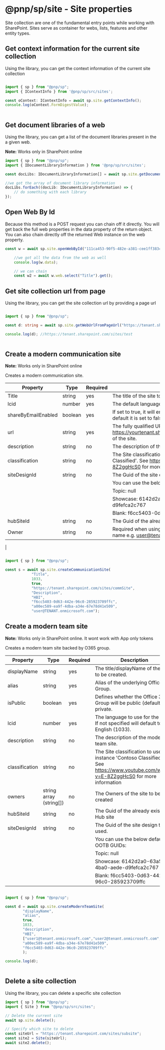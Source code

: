 # @pnp/sp/site - Site properties

Site collection are one of the fundamental entry points while working with SharePoint. Sites serve as container for webs, lists, features and other entity types.

## Get context information for the current site collection

Using the library, you can get the context information of the current site collection

```Typescript

import { sp } from "@pnp/sp";
import { IContextInfo } from '@pnp/sp/src/sites';

const oContext: IContextInfo = await sp.site.getContextInfo();
console.log(oContext.FormDigestValue);
      

```

## Get document libraries of a web

Using the library, you can get a list of the document libraries present in the a given web.

**Note:** Works only in SharePoint online

```Typescript
import { sp } from "@pnp/sp";
import { IDocumentLibraryInformation } from '@pnp/sp/src/sites';

const docLibs: IDocumentLibraryInformation[] = await sp.site.getDocumentLibraries("https://tenant.sharepoint.com/sites/test/subsite");

//we got the array of document library information
docLibs.forEach((docLib: IDocumentLibraryInformation) => {
    // do something with each library
});

```

## Open Web By Id

Because this method is a POST request you can chain off it directly. You will get back the full web properties in the data property of the return object. You can also chain directly off the returned Web instance on the web property.

```TypeScript
const w = await sp.site.openWebById("111ca453-90f5-482e-a381-cee1ff383c9e");

    //we got all the data from the web as well
    console.log(w.data);

    // we can chain
    const w2 = await w.web.select("Title").get();
```

## Get site collection url from page

Using the library, you can get the site collection url by providing a page url

```TypeScript

import { sp } from "@pnp/sp";

const d: string = await sp.site.getWebUrlFromPageUrl("https://tenant.sharepoint.com/sites/test/Pages/test.aspx");

console.log(d); //https://tenant.sharepoint.com/sites/test
       
```



## Create a modern communication site

**Note:** Works only in SharePoint online

Creates a modern communication site.

| Property | Type | Required | Description |
| ---- | ---- | ---- | ---- |
| Title | string | yes | The title of the site to create. |
| lcid | number | yes | The default language to use for the site. |
| shareByEmailEnabled | boolean | yes | If set to true, it will enable sharing files via Email. By default it is set to false |
| url | string | yes | The fully qualified URL (e.g. https://yourtenant.sharepoint.com/sites/mysitecollection) of the site. |
| description | string | no | The description of the communication site. |
| classification | string | no | The Site classification to use. For instance 'Contoso Classified'. See https://www.youtube.com/watch?v=E-8Z2ggHcS0 for more information
| siteDesignId | string | no | The Guid of the site design to be used. 
||||You can use the below default OOTB GUIDs: 
||||Topic: null
||||                               Showcase: 6142d2a0-63a5-4ba0-aede-d9fefca2c767
||||                               Blank: f6cc5403-0d63-442e-96c0-285923709ffc 
| hubSiteId | string | no | The Guid of the already existing Hub site
| Owner| string | no | Required when using app-only context. Owner principal name e.g. user@tenant.onmicrosoft.com
|
```TypeScript

import { sp } from "@pnp/sp";

const s = await sp.site.createCommunicationSite(
            "Title",
            1033,
            true,
            "https://tenant.sharepoint.com/sites/commSite",
            "Description",
            "HBI",
            "f6cc5403-0d63-442e-96c0-285923709ffc",
            "a00ec589-ea9f-4dba-a34e-67e78d41e509",
            "user@TENANT.onmicrosoft.com");

```

## Create a modern team site


**Note:** Works only in SharePoint online. It wont work with App only tokens

Creates a modern team site backed by O365 group.

| Property | Type | Required | Description |
| ---- | ---- | ---- | ---- |
| displayName | string | yes | The title/displayName of the site to be created. |
| alias | string | yes | Alias of the underlying Office 365 Group. |
| isPublic | boolean | yes | Defines whether the Office 365 Group will be public (default), or private. |
| lcid | number | yes | The language to use for the site. If not specified will default to English (1033). |
| description | string | no | The description of the modern team site. |
| classification | string | no | The Site classification to use. For instance 'Contoso Classified'. See https://www.youtube.com/watch?v=E-8Z2ggHcS0 for more information
| owners | string array (string[]) | no | The Owners of the site to be created
|hubSiteId|	string	| no | The Guid of the already existing Hub site
| siteDesignId | string | no | The Guid of the site design to be used. 
||||You can use the below default OOTB GUIDs: 
||||Topic: null
||||                               Showcase: 6142d2a0-63a5-4ba0-aede-d9fefca2c767
||||                               Blank: f6cc5403-0d63-442e-96c0-285923709ffc 

```TypeScript

import { sp } from "@pnp/sp";

const d = await sp.site.createModernTeamSite(
        "displayName",
        "alias",
        true,
        1033,
        "description",
        "HBI",
        ["user1@tenant.onmicrosoft.com","user2@tenant.onmicrosoft.com","user3@tenant.onmicrosoft.com"], 
        "a00ec589-ea9f-4dba-a34e-67e78d41e509",       
        "f6cc5403-0d63-442e-96c0-285923709ffc"        
        );

console.log(d);
        

```

## Delete a site collection

Using the library, you can delete a specific site collection

```TypeScript
import { sp } from "@pnp/sp";
import { Site } from "@pnp/sp/src/sites";

// Delete the current site
await sp.site.delete();

// Specify which site to delete
const siteUrl = "https://tenant.sharepoint.com/sites/subsite";
const site2 = Site(siteUrl);
await site2.delete();
```